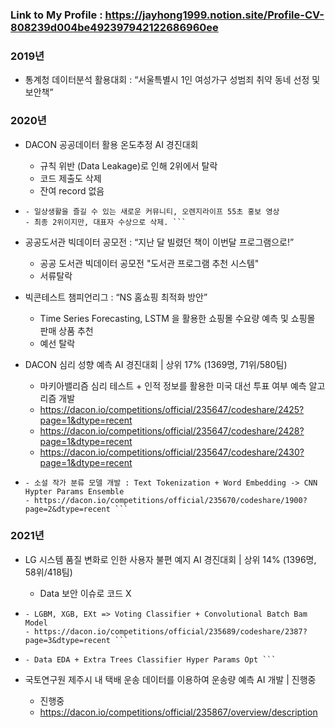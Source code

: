 ### Link to My Profile : https://jayhong1999.notion.site/Profile-CV-808239d004be492397942122686960ee

### **2019년**
- 통계청 데이터분석 활용대회 : “서울특별시 1인 여성가구 성범죄 취약 동네 선정 및 보안책”

### **2020년**
- DACON 공공데이터 활용 온도추정 AI 경진대회
  - 규칙 위반 (Data Leakage)로 인해 2위에서 탈락
  - 코드 제출도 삭제
  - 잔여 record 없음

- ```오렌지라이프 “대학생 55초 영상 공모전” | 최종 2위 -> 대표자 대표 수상으로 명단 제외
  - 일상생활을 즐길 수 있는 새로운 커뮤니티, 오렌지라이프 55초 홍보 영상
  - 최종 2위이지만, 대표자 수상으로 삭제. ```

- 공공도서관 빅데이터 공모전 : “지난 달 빌렸던 책이 이번달 프로그램으로!”
  - 공공 도서관 빅데이터 공모전 "도서관 프로그램 추천 시스템"
  - 서류탈락

- 빅콘테스트 챔피언리그 : “NS 홈쇼핑 최적화 방안”
  - Time Series Forecasting, LSTM 을 활용한 쇼핑몰 수요량 예측 및 쇼핑몰 판매 상품 추천
  - 예선 탈락
 
- DACON 심리 성향 예측 AI 경진대회 | 상위 17% (1369명, 71위/580팀)
  - 마키아밸리즘 심리 테스트 + 인적 정보를 활용한 미국 대선 투표 여부 예측 알고리즘 개발
  - https://dacon.io/competitions/official/235647/codeshare/2425?page=1&dtype=recent
  - https://dacon.io/competitions/official/235647/codeshare/2428?page=1&dtype=recent
  - https://dacon.io/competitions/official/235647/codeshare/2430?page=1&dtype=recent
- ``` <DACON 소설 작가 분류 AI 경진대회 | 7위 수상 (792명, 287팀) - CNN Ensemble in purple 
  - 소설 작가 분류 모델 개발 : Text Tokenization + Word Embedding -> CNN Hypter Params Ensemble
  - https://dacon.io/competitions/official/235670/codeshare/1900?page=2&dtype=recent ```

### **2021년**

- LG 시스템 품질 변화로 인한 사용자 불편 예지 AI 경진대회 | 상위 14% (1396명, 58위/418팀)
  - Data 보안 이슈로 코드 X
 
- ```DACON 운동 동작 분류 AI 경진대회 | 4위 수상 (774명, 336팀) - 3 Model ML + CBAM Ensemble
  - LGBM, XGB, EXt => Voting Classifier + Convolutional Batch Bam Model
  - https://dacon.io/competitions/official/235689/codeshare/2387?page=3&dtype=recent ```

- ```플랫포머스 소비자-매니저 만족도 예측 경진대회 | 4위 수상 (50명, 15팀) - 3 Model ML
  - Data EDA + Extra Trees Classifier Hyper Params Opt ```

- 국토연구원 제주시 내 택배 운송 데이터를 이용하여 운송량 예측 AI 개발 | 진행중
  - 진행중
  - https://dacon.io/competitions/official/235867/overview/description